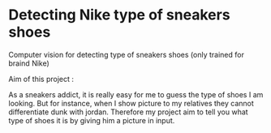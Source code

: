 # Detecting Nike type of sneakers shoes

Computer vision for detecting type of sneakers shoes (only trained for braind Nike)
  

Aim of this project :  

As a sneakers addict, it is really easy for me to guess the type of shoes I am looking.
But for instance, when I show picture to my relatives they cannot differentiate dunk with jordan.
Therefore my project aim to tell you what type of shoes it is by giving him  a picture in input.



